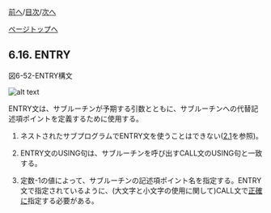 <!--navi start1-->
[前へ](6-15-5.md)/[目次](https://opensourcecobol.github.io/markdown/TOC.html)/[次へ](6-17.md)
<!--navi end1-->
<!--navi start2-->

[ページトップへ](6-16.md)
<!--navi end2-->
## 6.16. ENTRY

図6-52-ENTRY構文

![alt text](Image/6-52-Entry.png)

ENTRY文は、サブルーチンが予期する引数とともに、サブルーチンへの代替記述項ポイントを定義するために使用する。

1. ネストされたサブプログラムでENTRY文を使うことはできない([2.1](2-1.md#21-ネストされたユーザプログラム)を参照)。

2. ENTRY文のUSING句は、サブルーチンを呼び出すCALL文のUSING句と一致する。

3. 定数-1の値によって、サブルーチンの記述項ポイント名を指定する。ENTRY文で指定されているように、(大文字と小文字の使用に関して)CALL文で<u>正確に</u>指定する必要がある。

